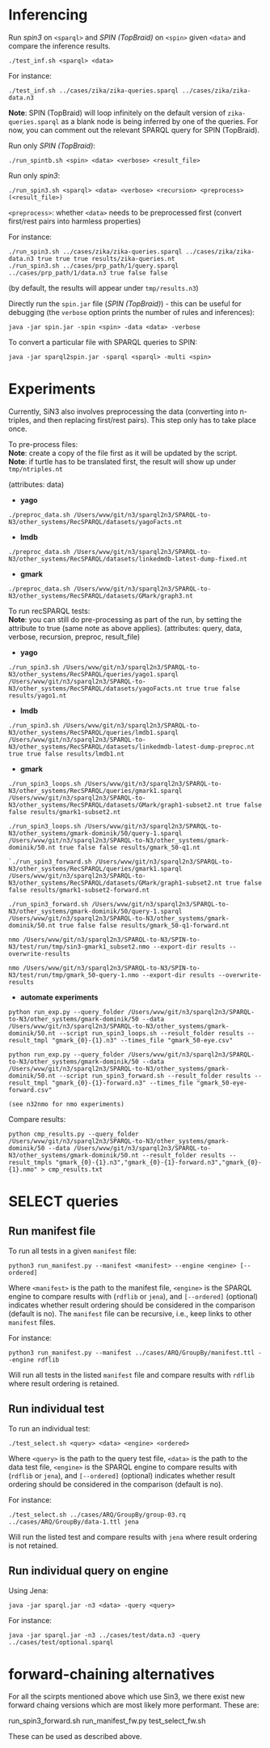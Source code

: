 # Inferencing

Run _spin3_ on `<sparql>` and _SPIN (TopBraid)_ on `<spin>` given `<data>` and compare the inference results.
```
./test_inf.sh <sparql> <data>
```

For instance:
```
./test_inf.sh ../cases/zika/zika-queries.sparql ../cases/zika/zika-data.n3
```

**Note**: SPIN (TopBraid) will loop infinitely on the default version of `zika-queries.sparql` as a blank node is being inferred by one of the queries. 
For now, you can comment out the relevant SPARQL query for SPIN (TopBraid).

Run only _SPIN (TopBraid)_:
```
./run_spintb.sh <spin> <data> <verbose> <result_file>
```

Run only _spin3_:
```
./run_spin3.sh <sparql> <data> <verbose> <recursion> <preprocess> (<result_file>)
```
`<preprocess>`: whether `<data>` needs to be preprocessed first (convert first/rest pairs into harmless properties)

For instance:
```
./run_spin3.sh ../cases/zika/zika-queries.sparql ../cases/zika/zika-data.n3 true true true results/zika-queries.nt
./run_spin3.sh ../cases/prp_path/1/query.sparql ../cases/prp_path/1/data.n3 true false false
```
(by default, the results will appear under `tmp/results.n3`)

Directly run the `spin.jar` file (_SPIN (TopBraid)_) - this can be useful for debugging (the `verbose` option prints the number of rules and inferences):
```
java -jar spin.jar -spin <spin> -data <data> -verbose
```

To convert a particular file with SPARQL queries to SPIN:
```
java -jar sparql2spin.jar -sparql <sparql> -multi <spin>
```

# Experiments

Currently, SiN3 also involves preprocessing the data (converting into n-triples, and then replacing first/rest pairs).
This step only has to take place once.

To pre-process files:  
__Note__: create a copy of the file first as it will be updated by the script.  
__Note__: if turtle has to be translated first, the result will show up under `tmp/ntriples.nt`

(attributes: data)  

- **yago**  
```
./preproc_data.sh /Users/wvw/git/n3/sparql2n3/SPARQL-to-N3/other_systems/RecSPARQL/datasets/yagoFacts.nt
```

- **lmdb**  
```
./preproc_data.sh /Users/wvw/git/n3/sparql2n3/SPARQL-to-N3/other_systems/RecSPARQL/datasets/linkedmdb-latest-dump-fixed.nt
```

- **gmark**  
```
./preproc_data.sh /Users/wvw/git/n3/sparql2n3/SPARQL-to-N3/other_systems/RecSPARQL/datasets/GMark/graph3.nt
```


To run recSPARQL tests:  
__Note__: you can still do pre-processing as part of the run, by setting the attribute to true (same note as above applies).
(attributes: query, data, verbose, recursion, preproc, result_file)

- **yago**  
```
./run_spin3.sh /Users/wvw/git/n3/sparql2n3/SPARQL-to-N3/other_systems/RecSPARQL/queries/yago1.sparql /Users/wvw/git/n3/sparql2n3/SPARQL-to-N3/other_systems/RecSPARQL/datasets/yagoFacts.nt true true false results/yago1.nt
```

- **lmdb**  
```
./run_spin3.sh /Users/wvw/git/n3/sparql2n3/SPARQL-to-N3/other_systems/RecSPARQL/queries/lmdb1.sparql /Users/wvw/git/n3/sparql2n3/SPARQL-to-N3/other_systems/RecSPARQL/datasets/linkedmdb-latest-dump-preproc.nt true true false results/lmdb1.nt
```

- **gmark**  
```
./run_spin3_loops.sh /Users/wvw/git/n3/sparql2n3/SPARQL-to-N3/other_systems/RecSPARQL/queries/gmark1.sparql /Users/wvw/git/n3/sparql2n3/SPARQL-to-N3/other_systems/RecSPARQL/datasets/GMark/graph1-subset2.nt true false false results/gmark1-subset2.nt

./run_spin3_loops.sh /Users/wvw/git/n3/sparql2n3/SPARQL-to-N3/other_systems/gmark-dominik/50/query-1.sparql /Users/wvw/git/n3/sparql2n3/SPARQL-to-N3/other_systems/gmark-dominik/50.nt true false false results/gmark_50-q1.nt

`./run_spin3_forward.sh /Users/wvw/git/n3/sparql2n3/SPARQL-to-N3/other_systems/RecSPARQL/queries/gmark1.sparql /Users/wvw/git/n3/sparql2n3/SPARQL-to-N3/other_systems/RecSPARQL/datasets/GMark/graph1-subset2.nt true false false results/gmark1-subset2-forward.nt

./run_spin3_forward.sh /Users/wvw/git/n3/sparql2n3/SPARQL-to-N3/other_systems/gmark-dominik/50/query-1.sparql /Users/wvw/git/n3/sparql2n3/SPARQL-to-N3/other_systems/gmark-dominik/50.nt true false false results/gmark_50-q1-forward.nt

nmo /Users/wvw/git/n3/sparql2n3/SPARQL-to-N3/SPIN-to-N3/test/run/tmp/sin3-gmark1_subset2.nmo --export-dir results --overwrite-results

nmo /Users/wvw/git/n3/sparql2n3/SPARQL-to-N3/SPIN-to-N3/test/run/tmp/gmark_50-query-1.nmo --export-dir results --overwrite-results
```

- **automate experiments**
```
python run_exp.py --query_folder /Users/wvw/git/n3/sparql2n3/SPARQL-to-N3/other_systems/gmark-dominik/50 --data /Users/wvw/git/n3/sparql2n3/SPARQL-to-N3/other_systems/gmark-dominik/50.nt --script run_spin3_loops.sh --result_folder results --result_tmpl "gmark_{0}-{1}.n3" --times_file "gmark_50-eye.csv"

python run_exp.py --query_folder /Users/wvw/git/n3/sparql2n3/SPARQL-to-N3/other_systems/gmark-dominik/50 --data /Users/wvw/git/n3/sparql2n3/SPARQL-to-N3/other_systems/gmark-dominik/50.nt --script run_spin3_forward.sh --result_folder results --result_tmpl "gmark_{0}-{1}-forward.n3" --times_file "gmark_50-eye-forward.csv"

(see n32nmo for nmo experiments)
```

Compare results:
```
python cmp_results.py --query_folder /Users/wvw/git/n3/sparql2n3/SPARQL-to-N3/other_systems/gmark-dominik/50 --data /Users/wvw/git/n3/sparql2n3/SPARQL-to-N3/other_systems/gmark-dominik/50.nt --result_folder results --result_tmpls "gmark_{0}-{1}.n3","gmark_{0}-{1}-forward.n3","gmark_{0}-{1}.nmo" > cmp_results.txt
```


# SELECT queries

## Run manifest file

To run all tests in a given `manifest` file:
```
python3 run_manifest.py --manifest <manifest> --engine <engine> [--ordered]
```
Where `<manifest>` is the path to the manifest file, `<engine>` is the SPARQL engine to compare results with (`rdflib` or `jena`), and `[--ordered]` (optional) indicates whether result ordering should be considered in the comparison (default is no). The `manifest` file can be recursive, i.e., keep links to other `manifest` files.

For instance:
```
python3 run_manifest.py --manifest ../cases/ARQ/GroupBy/manifest.ttl --engine rdflib
```
Will run all tests in the listed `manifest` file and compare results with `rdflib` where result ordering is retained.


## Run individual test

To run an individual test:
```
./test_select.sh <query> <data> <engine> <ordered>
```
Where `<query>` is the path to the query test file, `<data>` is the path to the data test file, `<engine>` is the SPARQL engine to compare results with (`rdflib` or `jena`), and `[--ordered]` (optional) indicates whether result ordering should be considered in the comparison (default is no).

For instance:
```
./test_select.sh ../cases/ARQ/GroupBy/group-03.rq ../cases/ARQ/GroupBy/data-1.ttl jena
```
Will run the listed test and compare results with `jena` where result ordering is not retained.


## Run individual query on engine

Using Jena:
```
java -jar sparql.jar -n3 <data> -query <query>
```

For instance:
```
java -jar sparql.jar -n3 ../cases/test/data.n3 -query ../cases/test/optional.sparql
```

# forward-chaining alternatives
For all the scirpts mentioned above which use Sin3, we there exist new forward chaing versions which are most likely more performant. These are:

run_spin3_forward.sh
run_manifest_fw.py
test_select_fw.sh   

These can be used as described above.
